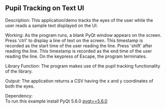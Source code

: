 ## Pupil Tracking on Text UI

Description: This application/demo tracks the eyes of the user while the user reads a sample text displayed on the UI.<br>

Working: As the program runs, a blank PyQt window appears on the screen. Press 'ctrl' to display a line of text on the screen. This timestamp is recorded as the start time of the user reading the line. Press 'shift' after reading the line. This timestamp is recorded as the end time of the user reading the line. On the keypress of Escape, the program terminates.<br> 

Library Function: The program makes use of the pupil tracking functionality of the library.<br>

Output: The application returns a CSV having the x and y coordinates of both the eyes. 

Dependency:<br>
To run this example install PyQt 5.6.0
[pyqt==5.6.0](https://anaconda.org/conda-forge/pyqt/)
 
